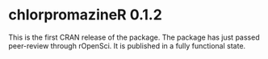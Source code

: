# chlorpromazineR 0.1.2

This is the first CRAN release of the package. The package has just passed peer-review through rOpenSci. It is published in a fully functional state.
